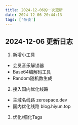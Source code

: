 ```yaml
---
title: 2024-12-06的一次更新
date: 2024-12-06 20:44:13
tags: ['杂谈']
---
```


## 2024-12-06 更新日志
1. 新增小工具
  - 会员音乐解锁器
  - Base64编解码工具
  - Random随机数生成
2. 接入国内优化线路
  - 主域名线路 zerospace.dev
  - 国内优化线路 blog.hiyun.top
3. 优化/细化Tags

